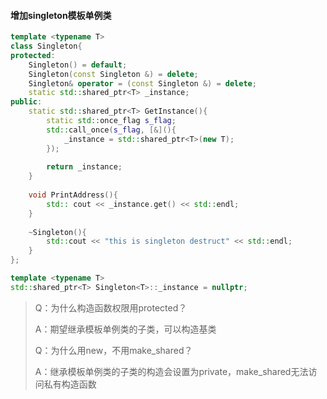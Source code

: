 #### 增加singleton模板单例类

~~~c++
template <typename T>
class Singleton{
protected:
    Singleton() = default;
    Singleton(const Singleton &) = delete;
    Singleton& operator = (const Singleton &) = delete;
    static std::shared_ptr<T> _instance;
public:
    static std::shared_ptr<T> GetInstance(){
        static std::once_flag s_flag;
        std::call_once(s_flag, [&](){
            _instance = std::shared_ptr<T>(new T);
        });
        
        return _instance;
    }
    
    void PrintAddress(){
        std:: cout << _instance.get() << std::endl;
    }
    
    ~Singleton(){
        std::cout << "this is singleton destruct" << std::endl;
    }
};

template <typename T>
std::shared_ptr<T> Singleton<T>::_instance = nullptr;
~~~

> Q：为什么构造函数权限用protected？
>
> A：期望继承模板单例类的子类，可以构造基类
>
> Q：为什么用new，不用make_shared？
>
> A：继承模板单例类的子类的构造会设置为private，make_shared无法访问私有构造函数